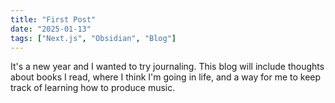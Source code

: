 ```yaml
---
title: "First Post"
date: "2025-01-13"
tags: ["Next.js", "Obsidian", "Blog"]
---
```


It's a new year and I wanted to try journaling. This blog will include thoughts about books I read, where I think I'm going in life, and a way for me to keep track of learning how to produce music.
